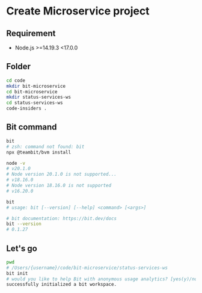 # Create Microservice project

## Requirement

- Node.js >=14.19.3 <17.0.0

## Folder

```bash
cd code
mkdir bit-microservice
cd bit-microservice
mkdir status-services-ws
cd status-services-ws
code-insiders .
```

## Bit command

```bash
bit
# zsh: command not found: bit
npx @teambit/bvm install
```

```bash
node -v
# v20.1.0
# Node version 20.1.0 is not supported...
# v18.16.0
# Node version 18.16.0 is not supported
# v16.20.0
```

```bash
bit
# usage: bit [--version] [--help] <command> [<args>]

# bit documentation: https://bit.dev/docs
bit --version
# 0.1.27
```

## Let's go

```bash
pwd
# /Users/{username}/code/bit-microservice/status-services-ws
bit init
# would you like to help Bit with anonymous usage analytics? [yes(y)/no(n)]:  (yes) yes
successfully initialized a bit workspace.
```